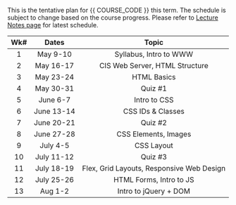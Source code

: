 This is the tentative plan for {{ COURSE_CODE }} this term. The schedule is subject to change based on the course progress. Please refer to [Lecture Notes page](../../lecture_notes.md) for latest schedule.

| Wk# |    Dates   |                   Topic                   |
|:---:|:----------:|:-----------------------------------------:|
|  1  |  May 9-10  |           Syllabus, Intro to WWW          |
|  2  |  May 16-17 |       CIS Web Server, HTML Structure      |
|  3  |  May 23-24 |                HTML Basics                |
|  4  |  May 30-31 |                  Quiz #1                  |
|  5  |  June 6-7  |                Intro to CSS               |
|  6  | June 13-14 |             CSS IDs & Classes             |
|  7  | June 20-21 |                  Quiz #2                  |
|  8  | June 27-28 |            CSS Elements, Images           |
|  9  |  July 4-5  |                 CSS Layout                |
|  10 | July 11-12 |                  Quiz #3                  |
|  11 | July 18-19 | Flex, Grid Layouts, Responsive Web Design |
|  12 | July 25-26 |          HTML Forms, Intro to JS          |
|  13 |   Aug 1-2  |           Intro to jQuery + DOM           |

<!-- | Wk# |   Date  |          Topic                                            |
|:---:|:-------:|:---------------------------------------------------------:|
|  1  |  Sept 10 | Syllabus + Introduction                                  |
|  2  |  Sept 17 | Intro to WWW, HTML Basics                                |
|  3  |  Sept 24 | CSS Basics                                               |
|  4  |  Oct 1 | Cancelled                                                  |
|  5  |  Oct 8 | Visual Elements & Graphics                                 |
|  6  |  Oct 15 | Web Design, Page Layout                                   |
|  7  |  Oct 22 | Links, Lists and Mobile                                   |
|  8  |  Oct 29 | Tables & Forms                                            |
|  9  |  Nov 5 | Web Development + Web multimedia and Interactivity         |
|  10  |  Nov 12 | Cancelled                                                |
|  11  |  Nov 19 | JavaScript and jQuery                                    |
|  12  |  Nov 26 | E-commerce                                               |
|  13  |  Dec 2 | Web Promotion                                             | -->